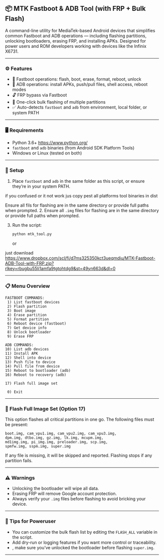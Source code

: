 
  
 ## 📦 MTK Fastboot & ADB Tool (with FRP + Bulk Flash) 
  
 A command-line utility for MediaTek-based Android devices that simplifies common Fastboot and ADB operations — including flashing partitions, unlocking bootloaders, erasing FRP, and installing APKs. Designed for power users and ROM developers working with devices like the Infinix X6731. 
  
 --- 
  
 ### ⚙️ Features 
  
 - 🔧 Fastboot operations: flash, boot, erase, format, reboot, unlock 
 - 📱 ADB operations: install APKs, push/pull files, shell access, reboot modes 
 - 🔓 FRP bypass via Fastboot 
 - 🚀 One-click bulk flashing of multiple partitions 
 - ✅ Auto-detects `fastboot` and `adb` from environment, local folder, or system PATH 
  
 --- 
  
 ### 🖥️ Requirements 
  
 - Python 3.6+ https://www.python.org/
 - `fastboot` and `adb` binaries (from Android SDK Platform Tools) 
 - Windows or Linux (tested on both) 
  
 --- 
  
 ### 📁 Setup 
  
 1. Place `fastboot` and `adb` in the same folder as this script, or ensure they’re in your system PATH. 
   
if you confused or it not work jus copy pest all platforms tool binaries in dist 
   
  Ensure all fils for flashing are in the same directory or provide full paths when prompted.
 2. Ensure all `.img` files for flashing are in the same directory or provide full paths when prompted. 

 3. Run the script: 
    ```bash 
    python mtk_tool.py 
    ``` 
    or 

just download https://www.dropbox.com/scl/fi/d7ms325350kct3ueqmdiu/MTK-Fastboot-ADB-Tool-with-FRP.zip?rlkey=rbugbu55li1amfa9tgtohtdg9&st=49yn663d&dl=0

 --- 
  
 ### 📋 Menu Overview 
  
 ``` 
 FASTBOOT COMMANDS: 
  1) List fastboot devices 
  2) Flash partition 
  3) Boot image 
  4) Erase partition 
  5) Format partition 
  6) Reboot device (fastboot) 
  7) Get device info 
  8) Unlock bootloader 
  9) Erase FRP 
  
 ADB COMMANDS: 
 10) List adb devices 
 11) Install APK 
 12) Shell into device 
 13) Push file to device 
 14) Pull file from device 
 15) Reboot to bootloader (adb) 
 16) Reboot to recovery (adb) 
  
 17) Flash full image set 
  
  0) Exit 
 ``` 
  
 --- 
  
 ### 🚀 Flash Full Image Set (Option 17) 
  
 This option flashes all critical partitions in one go. The following files must be present: 
  
 ``` 
 boot.img, cam_vpu1.img, cam_vpu2.img, cam_vpu3.img, 
 dpm.img, dtbo.img, gz.img, lk.img, mcupm.img, 
 md1img.img, pi_img.img, preloader.img, scp.img, 
 spmfw.img, sspm.img, super.img 
 ``` 
  
 If any file is missing, it will be skipped and reported. Flashing stops if any partition fails. 
  
 --- 
  
 ### ⚠️ Warnings 
  
 - Unlocking the bootloader will wipe all data. 
 - Erasing FRP will remove Google account protection. 
 - Always verify your `.img` files before flashing to avoid bricking your device. 
  
 --- 
  
 ### 🧠 Tips for Poweruser
  
 - You can customize the bulk flash list by editing the `FLASH_ALL` variable in the script. 
 - Add dry-run or logging features if you want more control or traceability. 
 - , make sure you’ve unlocked the bootloader before flashing `super.img`. 
  
 ---
